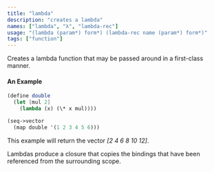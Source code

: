 ```yaml
---
title: "lambda"
description: "creates a lambda"
names: ["lambda", "λ", "lambda-rec"]
usage: "(lambda (param*) form*) (lambda-rec name (param*) form*)"
tags: ["function"]
---
```


Creates a lambda function that may be passed around in a first-class manner.

#### An Example

```scheme
(define double
  (let [mul 2]
    (lambda (x) (\* x mul))))

(seq->vector
  (map double '(1 2 3 4 5 6)))
```

This example will return the vector _[2 4 6 8 10 12]_.

Lambdas produce a closure that copies the bindings that have been referenced from the surrounding scope.
